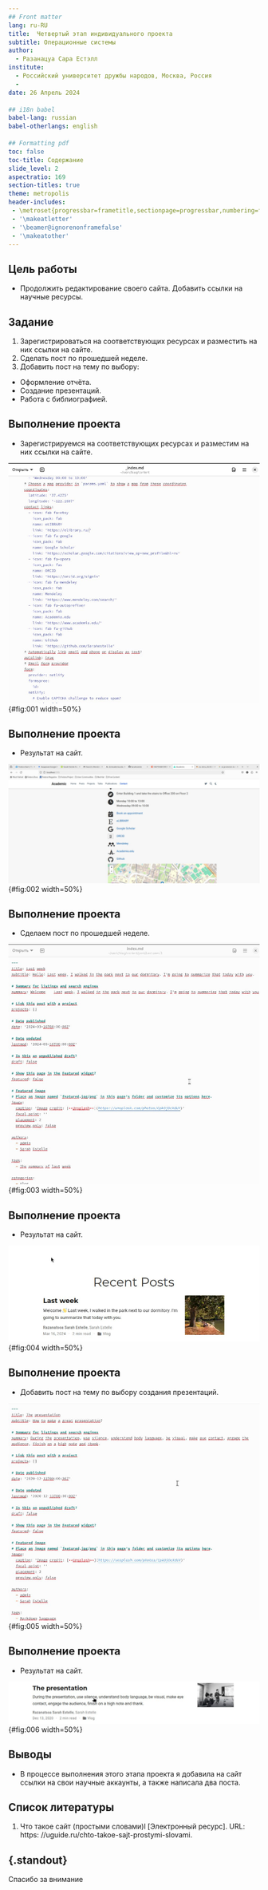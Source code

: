 ```yaml
---
## Front matter
lang: ru-RU
title:  Четвертый этап индивидуального проекта
subtitle: Операционные системы
author:
  - Разанацуа Сара Естэлл
institute:
  - Российский университет дружбы народов, Москва, Россия
  - 
date: 26 Апрель 2024

## i18n babel
babel-lang: russian
babel-otherlangs: english

## Formatting pdf
toc: false
toc-title: Содержание
slide_level: 2
aspectratio: 169
section-titles: true
theme: metropolis
header-includes:
 - \metroset{progressbar=frametitle,sectionpage=progressbar,numbering=fraction}
 - '\makeatletter'
 - '\beamer@ignorenonframefalse'
 - '\makeatother'
---
```


## Цель работы

- Продолжить редактирование своего сайта. Добавить ссылки на научные ресурсы.


## Задание

1. Зарегистрироваться на соответствующих ресурсах и разместить на них ссылки на сайте.
2. Сделать пост по прошедшей неделе.
3. Добавить пост на тему по выбору:

- Оформление отчёта.
- Создание презентаций.
- Работа с библиографией.

## Выполнение проекта

- Зарегистрируемся на соответствующих ресурсах и разместим на них ссылки на сайте. 

![Рис.](image/1.jpg){#fig:001 width=50%}

## Выполнение проекта

- Результат на сайт.

![Рис.](image/2.jpg){#fig:002 width=50%}

## Выполнение проекта

- Сделаем пост по прошедшей неделе. 

![Рис.](image/3.jpg){#fig:003 width=50%}

## Выполнение проекта

- Результат на сайт.

![Рис.](image/4.jpg){#fig:004 width=50%}

## Выполнение проекта

- Добавить пост на тему по выбору создания презентаций. 

![Рис.](image/5.jpg){#fig:005 width=50%}

## Выполнение проекта

- Результат на сайт. 

![Рис.](image/6.jpg){#fig:006 width=50%}

## Выводы

- В процессе выполнения этого этапа проекта я добавила на сайт ссылки на свои научные аккаунты, а также написала два  поста. 

## Список литературы

1. Что такое сайт (простыми словами)l [Электронный ресурс]. URL: https: //uguide.ru/chto-takoe-sajt-prostymi-slovami.

## {.standout}

Спасибо за внимание




